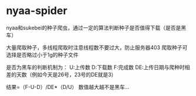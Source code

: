 ﻿# nyaa-spider
 nyaa和sukebei的种子爬虫，通过一定的算法判断种子是否值得下载（是否是黑车）


大量爬取种子，多线程爬取时注意线程数不要过大，防止服务器403
爬取种子可选择是否略过小于1g的种子文件

是否为黑车的判断机制为：
U:上传数
D:下载数
F:完成数
DE:上传日期与爬种时相差的天数（例如今天是26号，23号的DE就是3）

结果=（F-U-D）/DE*（D/U）
数值越大越不是黑车…
